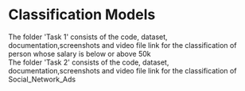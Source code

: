 # Classification Models
The folder 'Task 1' consists of the code, dataset, documentation,screenshots and video file link for the classification of person whose salary is below or above 50k <br>
The folder 'Task 2' consists of the code, dataset, documentation,screenshots and video file link for the classification of Social_Network_Ads
